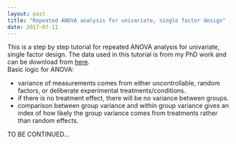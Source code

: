 ```yaml
---
layout: post
title: "Repeated ANOVA analysis for univariate, single factor design"
date: 2017-07-11
---
```


This is a step by step tutorial for repeated ANOVA analysis for univariate, single factor design.
The data used in this tutorial is from my PhD work and can be download from [here](link).  
Basic logic for ANOVA:
- variance of measurements comes from either uncontrollable, random factors, or deliberate experimental treatments/conditions.
- if there is no treatment effect, there will be no variance between groups.
- comparison between group variance and within group variance gives an index of how likely the group variance comes from treatments rather than random effects.

TO BE CONTINUED...
